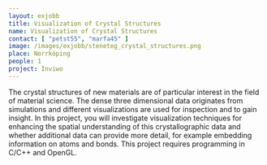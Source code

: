 ```yaml
---
layout: exjobb
title: Visualization of Crystal Structures
name: Visualization of Crystal Structures
contact: [ "petst55", "marfa45" ]
image: /images/exjobb/steneteg_crystal_structures.png
place: Norrköping
people: 1
project: Inviwo
---
```


The crystal structures of new materials are of particular interest in the field of material science. The dense three dimensional data originates from simulations and different visualizations are used for inspection and to gain insight.
In this project, you will investigate visualization techniques for enhancing the spatial understanding of this crystallographic data and whether additional data can provide more detail, for example embedding information on atoms and bonds. This project requires programming in C/C++ and OpenGL.
